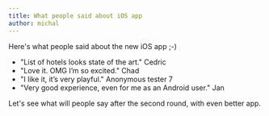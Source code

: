 ```yaml
---
title: What people said about iOS app
author: michal
---
```


Here's what people said about the new iOS app ;-)

* "List of hotels looks state of the art." Cedric
* "Love it. OMG I’m so excited." Chad
* "I like it, it’s very playful." Anonymous tester 7
* "Very good experience, even for me as an Android user." Jan

Let's see what will people say after the second round, with even better app.